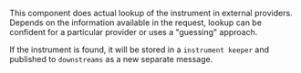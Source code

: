 This component does actual lookup of the instrument in external providers. Depends on the information available in the request, lookup can be confident for a particular provider or uses a "guessing" approach.

If the instrument is found, it will be stored in a `instrument keeper` and published to `downstreams` as a new separate message.
